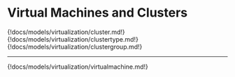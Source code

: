 # Virtual Machines and Clusters

{!docs/models/virtualization/cluster.md!}
{!docs/models/virtualization/clustertype.md!}
{!docs/models/virtualization/clustergroup.md!}

---

{!docs/models/virtualization/virtualmachine.md!}
